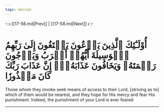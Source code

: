 ```yaml
---
tags: meccan
---
```


👈 [[17-56.md|Prev]] | [[17-58.md|Next]] 👉

# أُوْلَـٰٓئِكَ ٱلَّذِينَ يَدۡعُونَ يَبۡتَغُونَ إِلَىٰ رَبِّهِمُ ٱلۡوَسِيلَةَ أَيُّهُمۡ أَقۡرَبُ وَيَرۡجُونَ رَحۡمَتَهُۥ وَيَخَافُونَ عَذَابَهُۥٓۚ إِنَّ عَذَابَ رَبِّكَ كَانَ مَحۡذُورٗا

Those whom they invoke seek means of access to their Lord, [striving as to] which of them would be nearest, and they hope for His mercy and fear His punishment. Indeed, the punishment of your Lord is ever feared

---

